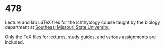 # 478

Lecture and lab LaTeX files for the ichthyology course taught by the biology department at [Southeast Missouri State University.](http://www.semo.edu/biology/)

Only the TeX files for lectures, study guides, and various assignments are included. 
